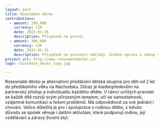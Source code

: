 ```yaml
---
layout: post
title: Rozesmáté děcko
contributions:
  - amount: 200,000
    currency: CZK
    date: 2023-03-28
    description: Příspěvek na provoz
  - amount: 300,000
    currency: CZK
    date: 2024-05-31
    description: Příspěvek na provozní náklady, drobné opravy a nákup vybavení
project_url: http://www.rozesmatedecko.cz/
logo: rozesmate_decko_logo.jpg

---
```


Rozesmáté děcko je alternativní předškolní dětská skupina pro děti od 2 let do předškolního věku na Náchodsku. Důraz je kladenpředevším na partnerský přístup a individualitu každého dítěte. V rámci určitých pravidel se každě dítě rozvíjí svým přirozeným tempem, učí se samostatnosti, vzájemné komunikaci a řešení problémů. Má odpovědnost za své jednání i chování. Velice důležitá je pro i spolupráce s rodinou dítěte, z tohoto důvodu se spolek věnuje i dalším aktivitám, které podporují rodinu, její vzdělávání a zdravý životní styl.
